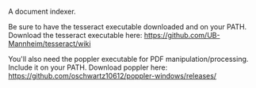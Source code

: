 A document indexer.

Be sure to have the tesseract executable downloaded and on your PATH.
Download the tesseract executable here: https://github.com/UB-Mannheim/tesseract/wiki

You'll also need the poppler executable for PDF manipulation/processing. Include it on your PATH.
Download poppler here: https://github.com/oschwartz10612/poppler-windows/releases/
